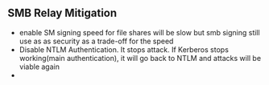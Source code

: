 
## SMB Relay Mitigation

- enable SM signing speed for file shares will be slow but smb signing still use as as security as a trade-off for the speed
- Disable NTLM Authentication. It stops attack. If Kerberos stops working(main authentication), it will go back to NTLM and attacks will be viable again
- 
